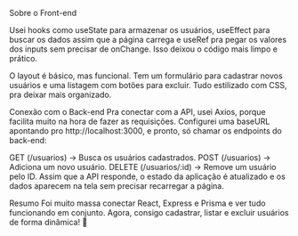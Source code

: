 Sobre o Front-end

Usei hooks como useState para armazenar os usuários, useEffect para buscar os dados assim que a página carrega e useRef pra pegar os valores dos inputs sem precisar de onChange. Isso deixou o código mais limpo e prático.

O layout é básico, mas funcional. Tem um formulário para cadastrar novos usuários e uma listagem com botões para excluir. Tudo estilizado com CSS, pra deixar mais organizado.

Conexão com o Back-end
Pra conectar com a API, usei Axios, porque facilita muito na hora de fazer as requisições. Configurei uma baseURL apontando pro http://localhost:3000, e pronto, só chamar os endpoints do back-end:

GET (/usuarios) → Busca os usuários cadastrados.
POST (/usuarios) → Adiciona um novo usuário.
DELETE (/usuarios/:id) → Remove um usuário pelo ID.
Assim que a API responde, o estado da aplicação é atualizado e os dados aparecem na tela sem precisar recarregar a página.

Resumo
Foi muito massa conectar React, Express e Prisma e ver tudo funcionando em conjunto. Agora, consigo cadastrar, listar e excluir usuários de forma dinâmica! 🚀
